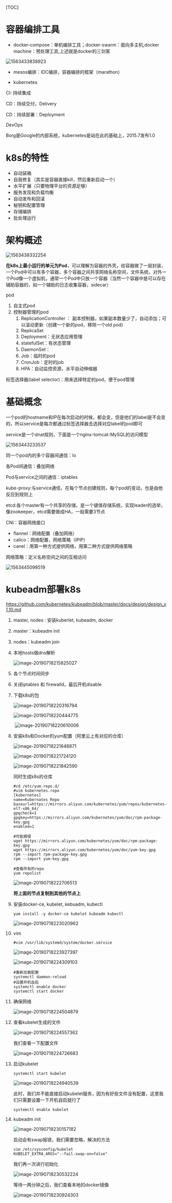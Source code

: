 [TOC]

# 容器编排工具

* docker-compose：单机编排工具；docker-swarm：面向多主机;docker machine：预处理工具,上述就是docker的三剑客

![1563433838923](https://github.com/chenyansong1/note/blob/master/images/docker/1563433838923.png?raw=true)

* mesos编排：IDC编排，容器编排的框架（marathon）

* kubernetes

CI: 持续集成

CD：持续交付，Delivery

CD：持续部署：Deployment

DevOps



Borg是Google的内部系统，kubernetes是站在此的基础上，2015.7发布1.0



# k8s的特性

* 自动装箱
* 自我修复（其实是容器直接kill，然后重新启动一个）
* 水平扩展（只要物理平台的资源足够）
* 服务发现和负载均衡
* 自动发布和回滚
* 秘钥和配置管理
* 存储编排
* 批处理运行

# 架构概述

![1563438332254](https://github.com/chenyansong1/note/blob/master/images/docker/1563438332254.png?raw=true)

**在k8s上最小运行的单元为Pod**，可以理解为容器的外壳，给容器做了一层封装，一个Pod中可以有多个容器，多个容器之间共享网络名称空间，文件系统，对外一个Pod像一个虚拟机，通常一个Pod中只放一个容器（当然一个容器中是可以存在辅助容器的，如一个辅助的日志收集容器，sidecar）

pod

1. 自主式pod
2. 控制器管理的pod
   1. ReplicationController ： 副本控制器，如果副本数量少了，自动添加；可以滚动更新（创建一个新的pod，移除一个old pod）
   2. ReplicaSet
   3. Deployment：无状态应用管理
   4. statefulSet：有状态管理
   5. DaemonSet：
   6. Job：临时的pod
   7.  CronJob：定时的job
   8. HPA：自动监控资源，水平自动伸缩器

标签选择器(label selector)：用来选择特定的pod，便于pod管理

# 基础概念

一个pod的hostname和IP在每次启动的时候，都会变，但是他们的label是不会变的，所以service是每次都通过标签选择器去选择对应label的pod即可

service是一个dnat规则，下面是一个nginx-tomcat-MySQL的访问模型

![1563443233537](https://github.com/chenyansong1/note/blob/master/images/docker/1563443233537.png?raw=true)

同一个pod内的多个容器间通信：lo

各Pod间通信：叠加网络

Pod与service之间的通信：iptables

kube-proxy:与service通信，在每个节点创建规则，每个pod的变动，也是由他反应到规则上

etcd:各个master有一个共享的存储，是一个键值存储系统，实现leader的选举，像zookeeper，etcd需要做成HA，一般需要3节点

CNI：容器网络接口

* flannel：网络配置（叠加网络）
* calico：网络配置，网络策略（IPIP）
* canel：用第一种方式提供网络，用第二种方式提供网络策略

网络策略：定义名称空间之间的互相访问

![1563445098519](https://github.com/chenyansong1/note/blob/master/images/docker/1563445098519.png?raw=true)



# kubeadm部署k8s

https://github.com/kubernetes/kubeadm/blob/master/docs/design/design_v1.10.md

1. master, nodes : 安装kuberlet, kubeadm, docker
2. master：kubeadm init
3. nodes：kubeadm join



1. 本地hosts做dns解析

   ![image-20190718215825027](https://github.com/chenyansong1/note/blob/master/images/docker/image-20190718215825027.png?raw=true)

2. 各个节点时间同步

3. 关闭iptables 和 firewalld，最后开机disable

4. 下载k8s的包

   ![image-20190718220316794](https://github.com/chenyansong1/note/blob/master/images/docker/image-20190718220316794.png?raw=true)

   ![image-20190718220444775](https://github.com/chenyansong1/note/blob/master/images/docker/image-20190718220444775.png?raw=true)

   ​	![image-20190718220610006](https://github.com/chenyansong1/note/blob/master/images/docker/image-20190718220610006.png?raw=true)

5. 安装k8s和Docker的yum配置（阿里云上有对应的仓库）

   ![image-20190718221648871](https://github.com/chenyansong1/note/blob/master/images/docker/image-20190718221648871.png?raw=true)

   ![image-20190718221724120](https://github.com/chenyansong1/note/blob/master/images/docker/image-20190718221724120.png?raw=true)

   ![image-20190718221842590](https://github.com/chenyansong1/note/blob/master/images/docker/image-20190718221842590.png?raw=true)

   同时生成k8s的仓库

   ```shell
   #cd /etc/yum.repo.d/
   #vim kubernetes.repo
   [kubernetes]
   name=Kubernates Repo
   baseurl=https://mirrors.aliyun.com/kubernetes/yum/repos/kubernetes-el7-x86_64/
   gpgcheck=1
   gpgkey=https://mirrors.aliyun.com/kubernetes/yum/doc/rpm-package-key.gpg
   enabled=1
   
   #可能报错
   wget https://mirrors.aliyun.com/kubernetes/yum/doc/rpm-package-key.gpg
   wget https://mirrors.aliyun.com/kubernetes/yum/doc/yum-key.gpg
   rpm --import rpm-package-key.gpg
   rpm --import yum-key.gpg
   ```

   ```shell
   #查看所有的repo
   yum repolist
   ```

   ![image-20190718222706513](https://github.com/chenyansong1/note/blob/master/images/docker/image-20190718222706513.png?raw=true)

   **将上面的节点复制到其他的节点上**

6. 安装docker-ce, kubelet, kebuadm, kubectl

   ```shell
   yum install -y docker-ce kubelet kubeadm kubectl
   ```

   ![image-20190718223020962](https://github.com/chenyansong1/note/blob/master/images/docker/image-20190718223020962.png?raw=true)

7. vim

   ```shell
   #vim /usr/lib/systemd/system/docker.service
   ```

   ![image-20190718223927397](https://github.com/chenyansong1/note/blob/master/images/docker/image-20190718223927397.png?raw=true)

   ![image-20190718224309103](https://github.com/chenyansong1/note/blob/master/images/docker/image-20190718224309103.png?raw=true)

   ```shell
   #重新加载配置
   systemctl daemon-reload
   #设置开机自启
   systemctl enable docker
   systemctl start docker
   ```

8. 确保网络

   ![image-20190718224504879](https://github.com/chenyansong1/note/blob/master/images/docker/image-20190718224504879.png?raw=true)

9. 查看kubelet生成的文件

   ![image-20190718224557362](https://github.com/chenyansong1/note/blob/master/images/docker/image-20190718224557362.png?raw=true)

   我们查看一下配置文件

   ![image-20190718224726683](https://github.com/chenyansong1/note/blob/master/images/docker/image-20190718224726683.png?raw=true)

10. 启动kubelet

    ```shell
    systemctl start kubelet
    ```

    ![image-20190718224940539](https://github.com/chenyansong1/note/blob/master/images/docker/image-20190718224940539.png?raw=true)

    此时，我们并不能直接启动kubelet服务，因为有好些文件没有配置，这里我们只需要设置一下开机自启就行了

    ```shell
    systemctl enable kubelet
    ```

11. kubeadm init

    ![image-20190718230157182](https://github.com/chenyansong1/note/blob/master/images/docker/image-20190718230157182.png?raw=true)

    启动会有swap报错，我们需要忽略，解决的方法

    ```shell
    vim /etc/sysconfig/kubelet
    KUBELET_EXTRA_ARGS="--fail-swap-on=false"
    ```

    我们再一次进行初始化

    ![image-20190718230532224](https://github.com/chenyansong1/note/blob/master/images/docker/image-20190718230532224.png?raw=true)

    等待一两分钟之后，我们查看本地的docker镜像

    ![image-20190718230924303](https://github.com/chenyansong1/note/blob/master/images/docker/image-20190718230924303.png?raw=true)

